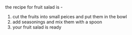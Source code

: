 the recipe for fruit salad is - 
1. cut the fruits into small peices and put them in the bowl
2. add seasonings and mix them with a spoon 
3. your fruit salad is ready 